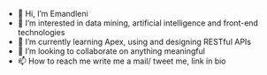 - 👋 Hi, I’m Emandleni
- 👀 I’m interested in data mining, artificial intelligence and front-end technologies 
- 🌱 I’m currently learning Apex, using and designing RESTful APIs
- 💞️ I’m looking to collaborate on anything meaningful
- 📫 How to reach me write me a mail/ tweet me, link in bio

<!---
justemandleni/justemandleni is a ✨ special ✨ repository because its `README.md` (this file) appears on your GitHub profile.
You can click the Preview link to take a look at your changes.
--->
